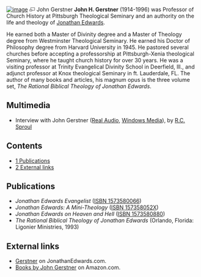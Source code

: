 [![image](images/thumb/8/86/Gerstner.jpg/150px-Gerstner.jpg.pagespeed.ce.VcUBqqS24h.jpg)](http://www.theopedia.com/File:Gerstner.jpg)
[![image](data:image/png;base64,iVBORw0KGgoAAAANSUhEUgAAAA8AAAALCAAAAACFLIiAAAAAAnRSTlMA/1uRIrUAAABPSURBVAjXY/j///+5vXDwjAHIr26ZAgXZe8H8a/+hoIcw/9nevdVL9+79DuPvzQYZFPUezu8BMZLXgkExnD8HAu6hqv//n+HZVjD4DuUDAKlChD3fj6aPAAAAAElFTkSuQmCC)](http://www.theopedia.com/File:Gerstner.jpg "Enlarge")
John Gerstner
**John H. Gerstner** (1914-1996) was Professor of Church History at
Pittsburgh Theological Seminary and an authority on the life and
theology of
[Jonathan Edwards](Jonathan_Edwards "Jonathan Edwards").

He earned both a Master of Divinity degree and a Master of Theology
degree from Westminster Theological Seminary. He earned his Doctor
of Philosophy degree from Harvard University in 1945. He pastored
several churches before accepting a professorship at
Pittsburgh-Xenia theological Seminary, where he taught church
history for over 30 years. He was a visiting professor at Trinity
Evangelical Divinity School in Deerfield, Ill., and adjunct
professor at Knox theological Seminary in ft. Lauderdale, FL. The
author of many books and articles, his magnum opus is the three
volume set, *The Rational Biblical Theology of Jonathan Edwards*.



## Multimedia

-   Interview with John Gerstner
    ([Real Audio](http://broadcast.ligonier.org/playlists/rym20051028.m3u),
    [Windows Media](http://broadcast.ligonier.org/playlists/rym20051028.asx)),
    by [R.C. Sproul](R.C._Sproul "R.C. Sproul")

## Contents

-   [1 Publications](#Publications)
-   [2 External links](#External_links)

## Publications

-   *Jonathan Edwards Evangelist*
    ([ISBN 1573580066](http://www.theopedia.com/Special:BookSources/1573580066))
-   *Jonathan Edwards: A Mini-Theology*
    ([ISBN 157358052X](http://www.theopedia.com/Special:BookSources/157358052X))
-   *Jonathan Edwards on Heaven and Hell*
    ([ISBN 1573580880](http://www.theopedia.com/Special:BookSources/1573580880))
-   *The Rational Biblical Theology of Jonathan Edwards* (Orlando,
    Florida: Ligonier Ministries, 1993)

## External links

-   [Gerstner](http://www.jonathanedwards.com/gerstner.html) on
    JonathanEdwards.com.
-   [Books by John Gerstner](http://www.amazon.com/exec/obidos/external-search?field-keywords=Gerstner,+John+H.&mode=blended)
    on Amazon.com.



